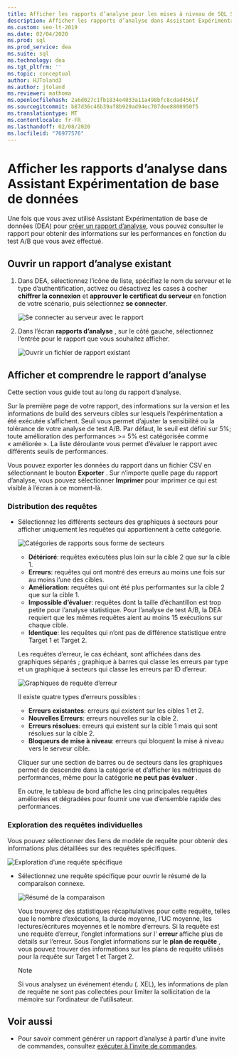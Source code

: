 ```yaml
---
title: Afficher les rapports d’analyse pour les mises à niveau de SQL Server
description: Afficher les rapports d’analyse dans Assistant Expérimentation de base de données
ms.custom: seo-lt-2019
ms.date: 02/04/2020
ms.prod: sql
ms.prod_service: dea
ms.suite: sql
ms.technology: dea
ms.tgt_pltfrm: ''
ms.topic: conceptual
author: HJToland3
ms.author: jtoland
ms.reviewer: mathoma
ms.openlocfilehash: 2a6d027c1fb1834e4033a11a498bfc8cdad4561f
ms.sourcegitcommit: b87d36c46b39af8b929ad94ec707dee8800950f5
ms.translationtype: MT
ms.contentlocale: fr-FR
ms.lasthandoff: 02/08/2020
ms.locfileid: "76977576"
---
```

# <a name="view-analysis-reports-in-database-experimentation-assistant"></a>Afficher les rapports d’analyse dans Assistant Expérimentation de base de données

Une fois que vous avez utilisé Assistant Expérimentation de base de données (DEA) pour [créer un rapport d’analyse](database-experimentation-assistant-create-report.md), vous pouvez consulter le rapport pour obtenir des informations sur les performances en fonction du test A/B que vous avez effectué.

## <a name="open-an-existing-analysis-report"></a>Ouvrir un rapport d’analyse existant

1. Dans DEA, sélectionnez l’icône de liste, spécifiez le nom du serveur et le type d’authentification, activez ou désactivez les cases à cocher **chiffrer la connexion** et **approuver le certificat du serveur** en fonction de votre scénario, puis sélectionnez **se connecter**.

   ![Se connecter au serveur avec le rapport](./media/database-experimentation-assistant-view-report/dea-connect-to-server-with-report-files.png)

2. Dans l’écran **rapports d’analyse** , sur le côté gauche, sélectionnez l’entrée pour le rapport que vous souhaitez afficher.

   ![Ouvrir un fichier de rapport existant](./media/database-experimentation-assistant-view-report/dea-select-report-to-view.png)

## <a name="view-and-understand-the-analysis-report"></a>Afficher et comprendre le rapport d’analyse

Cette section vous guide tout au long du rapport d’analyse.

Sur la première page de votre rapport, des informations sur la version et les informations de build des serveurs cibles sur lesquels l’expérimentation a été exécutée s’affichent. Seuil vous permet d’ajuster la sensibilité ou la tolérance de votre analyse de test A/B. Par défaut, le seuil est défini sur 5%; toute amélioration des performances >= 5% est catégorisée comme « améliorée ».  La liste déroulante vous permet d’évaluer le rapport avec différents seuils de performances.

Vous pouvez exporter les données du rapport dans un fichier CSV en sélectionnant le bouton **Exporter** .  Sur n’importe quelle page du rapport d’analyse, vous pouvez sélectionner **Imprimer** pour imprimer ce qui est visible à l’écran à ce moment-là.

### <a name="query-distribution"></a>Distribution des requêtes

- Sélectionnez les différents secteurs des graphiques à secteurs pour afficher uniquement les requêtes qui appartiennent à cette catégorie.

   ![Catégories de rapports sous forme de secteurs](./media/database-experimentation-assistant-view-report/dea-view-report-pie-slices.png)

  - **Détérioré**: requêtes exécutées plus loin sur la cible 2 que sur la cible 1.
  - **Erreurs**: requêtes qui ont montré des erreurs au moins une fois sur au moins l’une des cibles.
  - **Amélioration**: requêtes qui ont été plus performantes sur la cible 2 que sur la cible 1.
  - **Impossible d’évaluer**: requêtes dont la taille d’échantillon est trop petite pour l’analyse statistique. Pour l’analyse de test A/B, la DEA requiert que les mêmes requêtes aient au moins 15 exécutions sur chaque cible.
  - **Identique**: les requêtes qui n’ont pas de différence statistique entre Target 1 et Target 2.

  Les requêtes d’erreur, le cas échéant, sont affichées dans des graphiques séparés ; graphique à barres qui classe les erreurs par type et un graphique à secteurs qui classe les erreurs par ID d’erreur.

   ![Graphiques de requête d’erreur](./media/database-experimentation-assistant-view-report/dea-error-query-charts.png)

  Il existe quatre types d’erreurs possibles :

  - **Erreurs existantes**: erreurs qui existent sur les cibles 1 et 2.
  - **Nouvelles Erreurs**: erreurs nouvelles sur la cible 2.
  - **Erreurs résolues**: erreurs qui existent sur la cible 1 mais qui sont résolues sur la cible 2.
  - **Bloqueurs de mise à niveau**: erreurs qui bloquent la mise à niveau vers le serveur cible.

  Cliquer sur une section de barres ou de secteurs dans les graphiques permet de descendre dans la catégorie et d’afficher les métriques de performances, même pour la catégorie **ne peut pas évaluer** .

  En outre, le tableau de bord affiche les cinq principales requêtes améliorées et dégradées pour fournir une vue d’ensemble rapide des performances.

### <a name="individual-query-drill-down"></a>Exploration des requêtes individuelles

Vous pouvez sélectionner des liens de modèle de requête pour obtenir des informations plus détaillées sur des requêtes spécifiques.

![Exploration d’une requête spécifique](./media/database-experimentation-assistant-view-report/dea-query-drill-down-report.png)

- Sélectionnez une requête spécifique pour ouvrir le résumé de la comparaison connexe.

   ![Résumé de la comparaison](./media/database-experimentation-assistant-view-report/dea-view-report-comparison-summary.png)

   Vous trouverez des statistiques récapitulatives pour cette requête, telles que le nombre d’exécutions, la durée moyenne, l’UC moyenne, les lectures/écritures moyennes et le nombre d’erreurs.  Si la requête est une requête d’erreur, l’onglet informations sur l' **erreur** affiche plus de détails sur l’erreur.  Sous l’onglet informations sur le **plan de requête** , vous pouvez trouver des informations sur les plans de requête utilisés pour la requête sur Target 1 et Target 2.

   > [!NOTE]
   > Si vous analysez un événement étendu (. XEL), les informations de plan de requête ne sont pas collectées pour limiter la sollicitation de la mémoire sur l’ordinateur de l’utilisateur.

## <a name="see-also"></a>Voir aussi

- Pour savoir comment générer un rapport d’analyse à partir d’une invite de commandes, consultez [exécuter à l’invite de commandes](database-experimentation-assistant-run-command-prompt.md).
